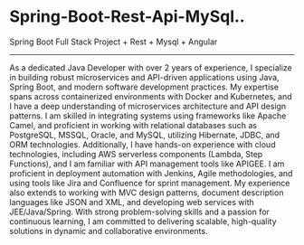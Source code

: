 # Spring-Boot-Rest-Api-MySql..

Spring Boot Full Stack Project + Rest + Mysql + Angular 


----

As a dedicated Java Developer with over 2 years of experience, I specialize in building robust microservices and API-driven applications using Java, Spring Boot, and modern software development practices. My expertise spans across containerized environments with Docker and Kubernetes, and I have a deep understanding of microservices architecture and API design patterns. I am skilled in integrating systems using frameworks like Apache Camel, and proficient in working with relational databases such as PostgreSQL, MSSQL, Oracle, and MySQL, utilizing Hibernate, JDBC, and ORM technologies. Additionally, I have hands-on experience with cloud technologies, including AWS serverless components (Lambda, Step Functions), and I am familiar with API management tools like APIGEE. I am proficient in deployment automation with Jenkins, Agile methodologies, and using tools like Jira and Confluence for sprint management. My experience also extends to working with MVC design patterns, document description languages like JSON and XML, and developing web services with JEE/Java/Spring. With strong problem-solving skills and a passion for continuous learning, I am committed to delivering scalable, high-quality solutions in dynamic and collaborative environments.
